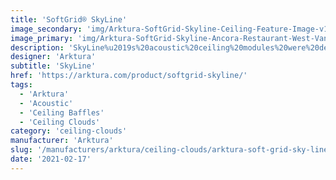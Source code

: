 ```yaml
---
title: 'SoftGrid® SkyLine'
image_secondary: 'img/Arktura-SoftGrid-Skyline-Ceiling-Feature-Image-v1.png'
image_primary: 'img/Arktura-SoftGrid-Skyline-Ancora-Restaurant-West-Vancouver-CA_WEB_3.jpg'
description: 'SkyLine%u2019s%20acoustic%20ceiling%20modules%20were%20designed%20to%20look%20like%20an%20inverted%20skyline%2C%20as%20if%20a%20city%20lived%20on%20your%20ceiling.%20For%20a%20more%20dramatic%20look%2C%20the%20modules%20can%20be%20connected%20together%20to%20create%20a%20continuous%2C%20uninterrupted%20field%20of%20cityscape%20or%20can%20be%20shortened%20into%20smaller%20city%20blocks.%20And%20to%20avoid%20the%20loud%20city%20noise%2C%20SkyLine%20is%20made%20from%20our%20Soft%20Sound%AE%20material%2C%20so%20you%20get%20acoustic%20comfort.%20And%20now%2C%A0for%20larger%20jobs%2C%A0with%20the%20addition%20of%A0SoftGrid%AE%20Max%20options%2C%A0you%20can%20do%20it%20all%20while%A0maximizing%20value%A0and%A0minimizing%20the%20impact%20on%20the%20environment.'
designer: 'Arktura'
subtitle: 'SkyLine'
href: 'https://arktura.com/product/softgrid-skyline/'
tags:
  - 'Arktura'
  - 'Acoustic'
  - 'Ceiling Baffles'
  - 'Ceiling Clouds'
category: 'ceiling-clouds'
manufacturer: 'Arktura'
slug: '/manufacturers/arktura/ceiling-clouds/arktura-soft-grid-sky-line'
date: '2021-02-17'
---
```

